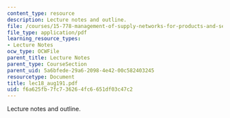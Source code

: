 ```yaml
---
content_type: resource
description: Lecture notes and outline.
file: /courses/15-778-management-of-supply-networks-for-products-and-services-summer-2004/f6a625fb7fc736264fc6651df03c47c2_lec18_aug191.pdf
file_type: application/pdf
learning_resource_types:
- Lecture Notes
ocw_type: OCWFile
parent_title: Lecture Notes
parent_type: CourseSection
parent_uid: 5a6bfede-29a6-2098-4e42-00c582403245
resourcetype: Document
title: lec18_aug191.pdf
uid: f6a625fb-7fc7-3626-4fc6-651df03c47c2
---
```

Lecture notes and outline.

